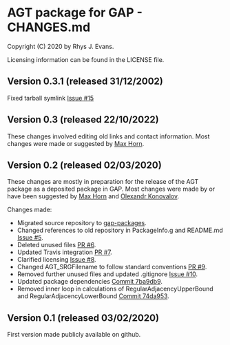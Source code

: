 # AGT package for GAP - CHANGES.md

Copyright (C) 2020 by Rhys J. Evans. 

Licensing information can be found in the LICENSE file.

## Version 0.3.1 (released 31/12/2002)
Fixed tarball symlink [Issue #15](https://github.com/gap-packages/agt/issues/15)

## Version 0.3 (released 22/10/2022)
These changes involved editing old links and contact information. 
Most changes were made or suggested by [Max Horn](https://www.quendi.de/math). 

## Version 0.2 (released 02/03/2020)
These changes are mostly in preparation for the release of the AGT package as 
a deposited package in GAP. Most changes were made by or have been suggested by 
[Max Horn](https://www.quendi.de/math) and [Olexandr Konovalov](https://olexandr-konovalov.github.io/).

Changes made:

* Migrated source repository to [gap-packages](https://github.com/gap-packages/).
* Changed references to old repository in PackageInfo.g and README.md [Issue #5](https://github.com/gap-packages/agt/issues/5). 
* Deleted unused files [PR #6](https://github.com/gap-packages/agt/pull/6).
* Updated Travis integration [PR #7](https://github.com/gap-packages/agt/pull/7).
* Clarified licensing [Issue #8](https://github.com/gap-packages/agt/issues/8).
* Changed AGT_SRGFilename to follow standard conventions [PR #9](https://github.com/gap-packages/agt/pull/9).
* Removed further unused files and updated .gitignore [Issue #10](https://github.com/gap-packages/agt/issues/10).
* Updated package dependencies [Commit 7ba9db9](https://github.com/gap-packages/agt/commit/7ba9db94f6afa952ad5203ccfdc56c7459605205).
* Removed inner loop in calculations of RegularAdjacencyUpperBound and RegularAdjacencyLowerBound [Commit 74da953](https://github.com/gap-packages/agt/commit/74da95376e99fbf51acd5e2856f80223c2d5a7a0).
 
## Version 0.1 (released 03/02/2020)
First version made publicly available on github.


